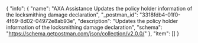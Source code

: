 {
  "info": {
    "name": "AXA Assistance Updates the policy holder information of the locksmithing damage declaration",
    "_postman_id": "3318fdb4-01f0-4f69-8d02-04972e8ab93e",
    "description": "Updates the policy holder information of the locksmithing damage declaration",
    "schema": "https://schema.getpostman.com/json/collection/v2.0.0/"
  },
  "item": []
}